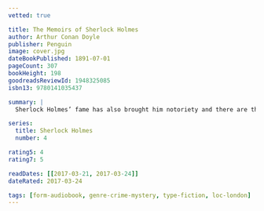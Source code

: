 ```yaml
---
vetted: true

title: The Memoirs of Sherlock Holmes
author: Arthur Conan Doyle
publisher: Penguin
image: cover.jpg
dateBookPublished: 1891-07-01
pageCount: 307
bookHeight: 198
goodreadsReviewId: 1948325085
isbn13: 9780141035437

summary: |
  Sherlock Holmes’ fame has also brought him notoriety and there are those in the criminal underworld who must move against him or find their schemes in ruins… While Holmes and Dr Watson solve what will become some of their most famous cases – Silver Blaze, The Greek Interpreter and The Musgrave Ritual among them – the forces of international crime plot their revenge against the detective. And it is in The Final Problem that Dr Watson has the sad task of telling the grisly, fatal and shocking tale that saw Holmes finally meet his match – in the guise of the diabolical Professor Moriarty and a terrible struggle at the Reichenbach Falls…

series:
  title: Sherlock Holmes
  number: 4

rating5: 4
rating7: 5

readDates: [[2017-03-21, 2017-03-24]]
dateRated: 2017-03-24

tags: [form-audiobook, genre-crime-mystery, type-fiction, loc-london]
---
```

